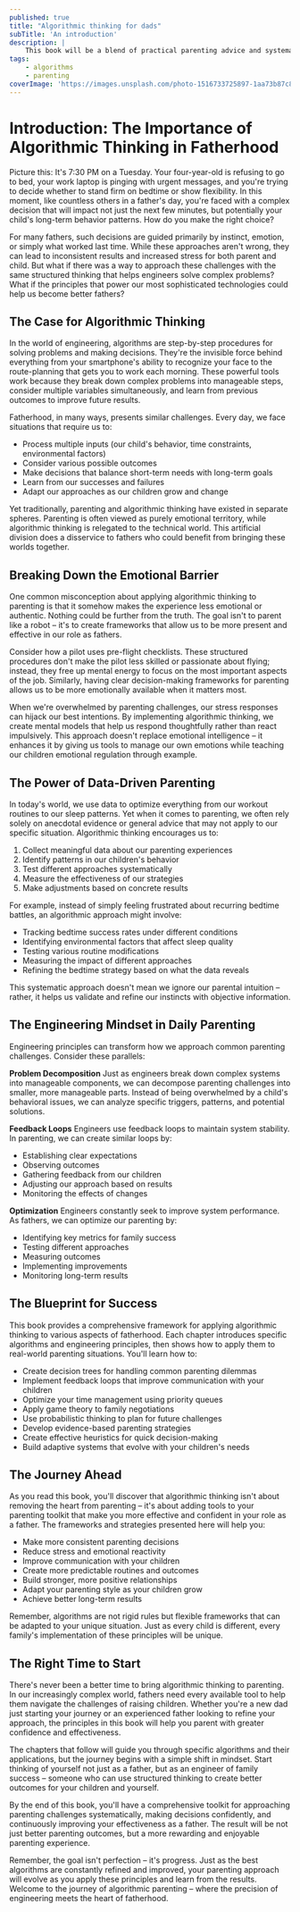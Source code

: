 ```yaml
---
published: true
title: "Algorithmic thinking for dads"
subTitle: 'An introduction'
description: |
    This book will be a blend of practical parenting advice and systematic thinking. The goal is to help fathers apply structured problem-solving and decision-making tools to their parenting, drawing from engineering and algorithmic principles without overwhelming the reader with technical jargon. It's not about perfect solutions but providing intentional, data-informed strategies that help dads make the best decisions for their children and families.
tags:
    - algorithms
    - parenting
coverImage: 'https://images.unsplash.com/photo-1516733725897-1aa73b87c8e8?q=80&w=2940&auto=format&fit=crop&ixlib=rb-4.0.3&ixid=M3wxMjA3fDB8MHxwaG90by1wYWdlfHx8fGVufDB8fHx8fA%3D%3D'
---
```


# Introduction: The Importance of Algorithmic Thinking in Fatherhood

Picture this: It's 7:30 PM on a Tuesday. Your four-year-old is refusing to go to bed, your work laptop is pinging with urgent messages, and you're trying to decide whether to stand firm on bedtime or show flexibility. In this moment, like countless others in a father's day, you're faced with a complex decision that will impact not just the next few minutes, but potentially your child's long-term behavior patterns. How do you make the right choice?

For many fathers, such decisions are guided primarily by instinct, emotion, or simply what worked last time. While these approaches aren't wrong, they can lead to inconsistent results and increased stress for both parent and child. But what if there was a way to approach these challenges with the same structured thinking that helps engineers solve complex problems? What if the principles that power our most sophisticated technologies could help us become better fathers?

## The Case for Algorithmic Thinking

In the world of engineering, algorithms are step-by-step procedures for solving problems and making decisions. They're the invisible force behind everything from your smartphone's ability to recognize your face to the route-planning that gets you to work each morning. These powerful tools work because they break down complex problems into manageable steps, consider multiple variables simultaneously, and learn from previous outcomes to improve future results.

Fatherhood, in many ways, presents similar challenges. Every day, we face situations that require us to:
- Process multiple inputs (our child's behavior, time constraints, environmental factors)
- Consider various possible outcomes
- Make decisions that balance short-term needs with long-term goals
- Learn from our successes and failures
- Adapt our approaches as our children grow and change

Yet traditionally, parenting and algorithmic thinking have existed in separate spheres. Parenting is often viewed as purely emotional territory, while algorithmic thinking is relegated to the technical world. This artificial division does a disservice to fathers who could benefit from bringing these worlds together.

## Breaking Down the Emotional Barrier

One common misconception about applying algorithmic thinking to parenting is that it somehow makes the experience less emotional or authentic. Nothing could be further from the truth. The goal isn't to parent like a robot – it's to create frameworks that allow us to be more present and effective in our role as fathers.

Consider how a pilot uses pre-flight checklists. These structured procedures don't make the pilot less skilled or passionate about flying; instead, they free up mental energy to focus on the most important aspects of the job. Similarly, having clear decision-making frameworks for parenting allows us to be more emotionally available when it matters most.

When we're overwhelmed by parenting challenges, our stress responses can hijack our best intentions. By implementing algorithmic thinking, we create mental models that help us respond thoughtfully rather than react impulsively. This approach doesn't replace emotional intelligence – it enhances it by giving us tools to manage our own emotions while teaching our children emotional regulation through example.

## The Power of Data-Driven Parenting

In today's world, we use data to optimize everything from our workout routines to our sleep patterns. Yet when it comes to parenting, we often rely solely on anecdotal evidence or general advice that may not apply to our specific situation. Algorithmic thinking encourages us to:

1. Collect meaningful data about our parenting experiences
2. Identify patterns in our children's behavior
3. Test different approaches systematically
4. Measure the effectiveness of our strategies
5. Make adjustments based on concrete results

For example, instead of simply feeling frustrated about recurring bedtime battles, an algorithmic approach might involve:
- Tracking bedtime success rates under different conditions
- Identifying environmental factors that affect sleep quality
- Testing various routine modifications
- Measuring the impact of different approaches
- Refining the bedtime strategy based on what the data reveals

This systematic approach doesn't mean we ignore our parental intuition – rather, it helps us validate and refine our instincts with objective information.

## The Engineering Mindset in Daily Parenting

Engineering principles can transform how we approach common parenting challenges. Consider these parallels:

**Problem Decomposition**
Just as engineers break down complex systems into manageable components, we can decompose parenting challenges into smaller, more manageable parts. Instead of being overwhelmed by a child's behavioral issues, we can analyze specific triggers, patterns, and potential solutions.

**Feedback Loops**
Engineers use feedback loops to maintain system stability. In parenting, we can create similar loops by:
- Establishing clear expectations
- Observing outcomes
- Gathering feedback from our children
- Adjusting our approach based on results
- Monitoring the effects of changes

**Optimization**
Engineers constantly seek to improve system performance. As fathers, we can optimize our parenting by:
- Identifying key metrics for family success
- Testing different approaches
- Measuring outcomes
- Implementing improvements
- Monitoring long-term results

## The Blueprint for Success

This book provides a comprehensive framework for applying algorithmic thinking to various aspects of fatherhood. Each chapter introduces specific algorithms and engineering principles, then shows how to apply them to real-world parenting situations. You'll learn how to:

- Create decision trees for handling common parenting dilemmas
- Implement feedback loops that improve communication with your children
- Optimize your time management using priority queues
- Apply game theory to family negotiations
- Use probabilistic thinking to plan for future challenges
- Develop evidence-based parenting strategies
- Create effective heuristics for quick decision-making
- Build adaptive systems that evolve with your children's needs

## The Journey Ahead

As you read this book, you'll discover that algorithmic thinking isn't about removing the heart from parenting – it's about adding tools to your parenting toolkit that make you more effective and confident in your role as a father. The frameworks and strategies presented here will help you:

- Make more consistent parenting decisions
- Reduce stress and emotional reactivity
- Improve communication with your children
- Create more predictable routines and outcomes
- Build stronger, more positive relationships
- Adapt your parenting style as your children grow
- Achieve better long-term results

Remember, algorithms are not rigid rules but flexible frameworks that can be adapted to your unique situation. Just as every child is different, every family's implementation of these principles will be unique.

## The Right Time to Start

There's never been a better time to bring algorithmic thinking to parenting. In our increasingly complex world, fathers need every available tool to help them navigate the challenges of raising children. Whether you're a new dad just starting your journey or an experienced father looking to refine your approach, the principles in this book will help you parent with greater confidence and effectiveness.

The chapters that follow will guide you through specific algorithms and their applications, but the journey begins with a simple shift in mindset. Start thinking of yourself not just as a father, but as an engineer of family success – someone who can use structured thinking to create better outcomes for your children and yourself.

By the end of this book, you'll have a comprehensive toolkit for approaching parenting challenges systematically, making decisions confidently, and continuously improving your effectiveness as a father. The result will be not just better parenting outcomes, but a more rewarding and enjoyable parenting experience.

Remember, the goal isn't perfection – it's progress. Just as the best algorithms are constantly refined and improved, your parenting approach will evolve as you apply these principles and learn from the results. Welcome to the journey of algorithmic parenting – where the precision of engineering meets the heart of fatherhood.